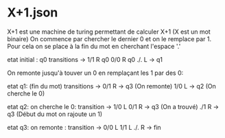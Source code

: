 # X+1.json 

X+1 est une machine de turing permettant de calculer X+1 (X est un mot binaire)
On commence par chercher le dernier 0 et on le remplace par 1. Pour cela on se place à
la fin du mot en cherchant l'espace '.'

etat initial : q0
    transitions ->  1/1 R q0
                    0/0 R q0
                    ./. L -> q1

On remonte jusqu'à touver un 0 en remplaçant les 1 par des 0:

etat q1: (fin du mot)
    transitions ->  0/1 R -> q3 (On remonte)
                    1/0 L -> q2 (On cherche le 0)

etat q2: on cherche le 0:
    transition ->   1/0 L 
                    0/1 R -> q3 (On a trouvé)
                    ./1 R -> q3 (Début du mot on rajoute un 1)

etat q3: on remonte :
    transition ->   0/0 L
                    1/1 L
                    ./. R -> fin